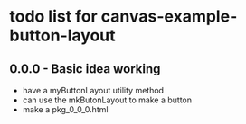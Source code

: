 # todo list for canvas-example-button-layout

## 0.0.0 - Basic idea working
* have a myButtonLayout utility method
* can use the mkButonLayout to make a button
* make a pkg_0_0_0.html
